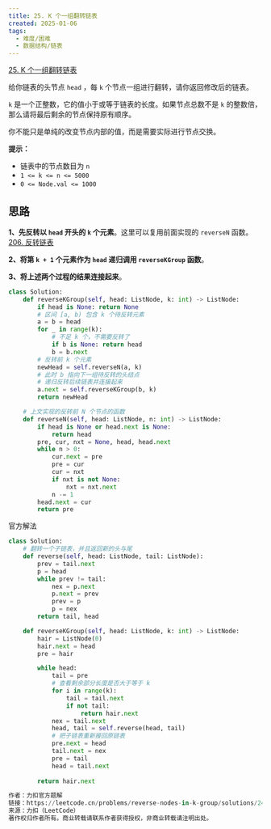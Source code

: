 ```yaml
---
title: 25. K 个一组翻转链表
created: 2025-01-06
tags:
  - 难度/困难
  - 数据结构/链表
---
```

[25. K 个一组翻转链表](https://leetcode.cn/problems/reverse-nodes-in-k-group/)

给你链表的头节点 `head` ，每 `k` 个节点一组进行翻转，请你返回修改后的链表。

`k` 是一个正整数，它的值小于或等于链表的长度。如果节点总数不是 `k` 的整数倍，那么请将最后剩余的节点保持原有顺序。

你不能只是单纯的改变节点内部的值，而是需要实际进行节点交换。

**提示：**

- 链表中的节点数目为 `n`
- `1 <= k <= n <= 5000`
- `0 <= Node.val <= 1000`

## 思路

**1、先反转以 `head` 开头的 `k` 个元素**。这里可以复用前面实现的 `reverseN` 函数。[206. 反转链表](206.%20反转链表.md)

**2、将第 `k + 1` 个元素作为 `head` 递归调用 `reverseKGroup` 函数**。

**3、将上述两个过程的结果连接起来**。

```python
class Solution:
    def reverseKGroup(self, head: ListNode, k: int) -> ListNode:
        if head is None: return None
        # 区间 [a, b) 包含 k 个待反转元素
        a = b = head
        for _ in range(k):
            # 不足 k 个，不需要反转了
            if b is None: return head
            b = b.next
        # 反转前 k 个元素
        newHead = self.reverseN(a, k)
        # 此时 b 指向下一组待反转的头结点
        # 递归反转后续链表并连接起来
        a.next = self.reverseKGroup(b, k) 
        return newHead

    # 上文实现的反转前 N 个节点的函数
    def reverseN(self, head: ListNode, n: int) -> ListNode:
        if head is None or head.next is None:
            return head
        pre, cur, nxt = None, head, head.next
        while n > 0:
            cur.next = pre
            pre = cur
            cur = nxt
            if nxt is not None:
                nxt = nxt.next
            n -= 1
        head.next = cur 
        return pre
```


官方解法

```python
class Solution:
    # 翻转一个子链表，并且返回新的头与尾
    def reverse(self, head: ListNode, tail: ListNode):
        prev = tail.next
        p = head
        while prev != tail:
            nex = p.next
            p.next = prev
            prev = p
            p = nex
        return tail, head

    def reverseKGroup(self, head: ListNode, k: int) -> ListNode:
        hair = ListNode(0)
        hair.next = head
        pre = hair

        while head:
            tail = pre
            # 查看剩余部分长度是否大于等于 k
            for i in range(k):
                tail = tail.next
                if not tail:
                    return hair.next
            nex = tail.next
            head, tail = self.reverse(head, tail)
            # 把子链表重新接回原链表
            pre.next = head
            tail.next = nex
            pre = tail
            head = tail.next
        
        return hair.next

作者：力扣官方题解
链接：https://leetcode.cn/problems/reverse-nodes-in-k-group/solutions/248591/k-ge-yi-zu-fan-zhuan-lian-biao-by-leetcode-solutio/
来源：力扣（LeetCode）
著作权归作者所有。商业转载请联系作者获得授权，非商业转载请注明出处。
```